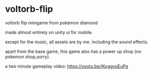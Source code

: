 # voltorb-flip
voltorb flip minigame from pokemon diamond

made almost entirely on unity ui for mobile.

except for the music, all assets are by me. including the sound effects.

apart from the base game, this game also has a power up shop (no pokemon shop,sorry).




a two minute gameplay video:
https://youtu.be/jKoggyoEuPg

